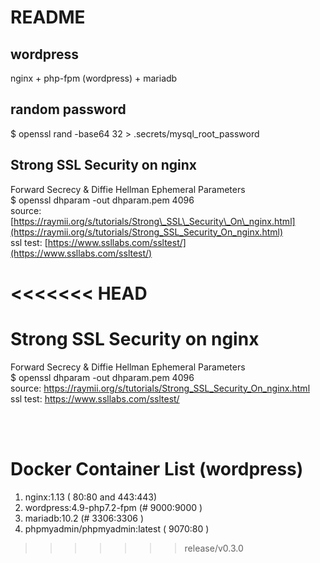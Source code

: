 # README

## wordpress

nginx + php-fpm \(wordpress\) + mariadb

## random password

$ openssl rand -base64 32 &gt; .secrets/mysql\_root\_password

## Strong SSL Security on nginx  

Forward Secrecy & Diffie Hellman Ephemeral Parameters   
 $ openssl dhparam -out dhparam.pem 4096   
 source: [https://raymii.org/s/tutorials/Strong\_SSL\_Security\_On\_nginx.html](https://raymii.org/s/tutorials/Strong_SSL_Security_On_nginx.html)   
 ssl test: [https://www.ssllabs.com/ssltest/](https://www.ssllabs.com/ssltest/)

<<<<<<< HEAD
=======
# Strong SSL Security on nginx <br> 
Forward Secrecy & Diffie Hellman Ephemeral Parameters <br>
$ openssl dhparam -out dhparam.pem 4096 <br>
source: https://raymii.org/s/tutorials/Strong_SSL_Security_On_nginx.html <br>
ssl test: https://www.ssllabs.com/ssltest/ 

<br>
<br>


# Docker Container List (wordpress) <br>
1. nginx:1.13 ( 80:80 and 443:443) <br>
2. wordpress:4.9-php7.2-fpm (# 9000:9000 ) <br>
3. mariadb:10.2 (# 3306:3306 ) <br>
4. phpmyadmin/phpmyadmin:latest ( 9070:80 ) <br>
>>>>>>> release/v0.3.0
